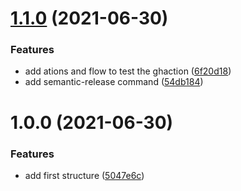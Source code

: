 # [1.1.0](https://github.com/almerindo/action-env-from-aws-ssm/compare/v1.0.0...v1.1.0) (2021-06-30)


### Features

* add ations and flow to test the ghaction ([6f20d18](https://github.com/almerindo/action-env-from-aws-ssm/commit/6f20d188200d2d61b7b163ecf601bc83e9e664b5))
* add semantic-release command ([54db184](https://github.com/almerindo/action-env-from-aws-ssm/commit/54db1843fd5966f0fe03f2524347c362bbd72e90))

# 1.0.0 (2021-06-30)


### Features

* add first structure ([5047e6c](https://github.com/almerindo/action-env-from-aws-ssm/commit/5047e6c64880814e1c9bb0a39a3d198ff9f93675))

